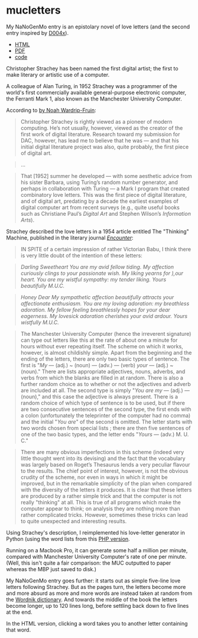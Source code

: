 # mucletters

My NaNoGenMo entry is an epistolary novel of love letters (and the second entry inspired by [D004x](https://www.edx.org/course/electronic-literature-davidsonx-d004x
)).

 * [HTML](https://hugovk.github.io/mucletters/output/mucletters.html)
 * [PDF](https://hugovk.github.io/mucletters/output/mucletters.pdf)
 * [code](mucletters.py)

Christopher Strachey has been named the first digital artist; the first to make literary or artistic use of a computer.

A colleague of Alan Turing, in 1952 Strachey was a programmer of the world's first commercially available general-purpose electronic computer, the Ferranti Mark 1, also known as the Manchester University Computer.

According to [by Noah Wardrip-Fruin](https://grandtextauto.soe.ucsc.edu/2005/08/01/christopher-strachey-first-digital-artist/):

> Christopher Strachey is rightly viewed as a pioneer of modern computing. He’s not usually, however, viewed as the creator of the first work of digital literature. Research toward my submission for DAC, however, has lead me to believe that he was — and that his initial digital literature project was also, quite probably, the first piece of digital art.

> ...

> That [1952] summer he developed — with some aesthetic advice from his sister Barbara, using Turing’s random number generator, and perhaps in collaboration with Turing — a Mark I program that created combinatory love letters. This was the first piece of digital literature, and of digital art, predating by a decade the earliest examples of digital computer art from recent surveys (e.g., quite useful books such as Christiane Paul’s *Digital Art* and Stephen Wilson’s *Information Arts*).

Strachey described the love letters in a 1954 article entitled The "Thinking" Machine, published in the literary journal [*Encounter*](http://www.unz.org/Pub/Encounter-1954oct-00025):

> IN SPITE of a certain impression of rather
Victorian Babu, I think there is very little
doubt of the intention of these letters:

> *Darling Sweetheart
You are my avid fellow tiding. My affection
curiously clings to your passionate wish. My liking
yearns for ),our heart. You are my wistful sympathy:
my tender liking.
Yours beautifully
M.U.C.*

> *Honey Dear
My sympathetic affection beautifully attracts your
affectionate enthusiasm. You are my loving adoration:
my breathless adoration. My fellow feeling
breathlessly hopes for your dear eagerness. My
lovesick adoration cherishes your avid ardour.
Yours wistfully
M.U.C.*

> The Manchester University Computer (hence
the irreverent signature) can type out letters
like this at the rate of about one a minute for
hours without ever repeating itself. The scheme
on which it works, however, is almost
childishly simple. Apart from the beginning and
the ending of the letters, there are only two
basic types of sentence. The first is "*My* —
(adj.) ~ (noun) — (adv.) — (verb) *your* —
 (adj.) ~ (noun)." There are lists
appropriate adjectives, nouns, adverbs, and
verbs from which the blanks are filled in at
random. There is also a further random choice
as to whether or not the adjectives and adverb
are included at all. The second type is simply
"*You are my* — (adj.) — (noun)," and
this case the adjective is always present. There
is a random choice of which type of sentence is
to be used, but if there are two consecutive
sentences of the second type, the first ends with
a colon (unfortunately the teleprinter of the
computer had no comma) and the initial "*You
are*" of the second is omitted. The letter starts
with two words chosen from special lists ; there
are then five sentences of one of the two basic
types, and the letter ends "*Yours* — (adv.)
M. U. C."

> There are many obvious imperfections in
this scheme (indeed very little thought went
into its devising) and the fact that the vocabulary
was largely based on Roget’s Thesaurus
lends a very peculiar flavour to the results. The
chief point of interest, however, is not the
obvious crudity of the scheme, nor even in
ways in which it might be improved, but in the
remarkable simplicity of the plan when compared
with the diversity of the letters it produces.
It is clear that these letters are produced by a
rather simple trick and that the computer is not
really "thinking" at all. This is true of all
programs which make the computer appear
to think; on analysis they are nothing more
than rather complicated tricks. However,
sometimes these tricks can lead to quite unexpected
and interesting results.

Using Strachey's description, I reimplemented his love-letter generator in Python (using the word lists from this [PHP version](http://www.gingerbeardman.com/loveletter/).

Running on a Macbook Pro, it can generate some half a million per minute, compared with Manchester University Computer's rate of one per minute. (Well, this isn't quite a fair comparison: the MUC outputted to paper whereas the MBP just saved to disk.)

My NaNoGenMo entry goes further: it starts out as simple five-line love letters following Strachey. But as the pages turn, the letters become more and more absurd as more and more words are instead taken at random from the [Wordnik dictionary](http://developer.wordnik.com/docs.html). And towards the middle of the book the letters become longer, up to 120 lines long, before settling back down to five lines at the end.

In the HTML version, clicking a word takes you to another letter containing that word.
